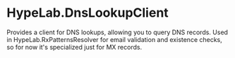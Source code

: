 # HypeLab.DnsLookupClient
Provides a client for DNS lookups, allowing you to query DNS records. Used in HypeLab.RxPatternsResolver for email validation and existence checks, so for now it's specialized just for MX records.
